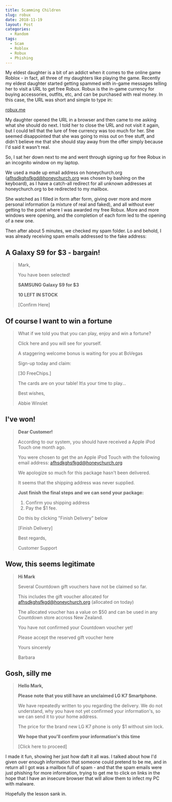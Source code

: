 ```yaml
---
title: Scamming Children
slug: robux
date: 2018-11-19
layout: Post
categories:
  - Random
tags:
  - Scam
  - Roblox
  - Robux
  - Phishing
---
```


My eldest daughter is a bit of an addict when it comes to the online game Roblox - in fact, all three of my daughters like playing the game. Recently my eldest daughter started getting spammed with in-game messages telling her to visit a URL to get free Robux. Robux is the in-game currency for buying accessories, outfits, etc, and can be purchased with real money. In this case, the URL was short and simple to type in:

<!-- more -->

[robux.me](http://robux.me/)

My daughter opened the URL in a browser and then came to me asking what she should do next. I told her to close the URL and not visit it again, but I could tell that the lure of free currency was too much for her. She seemed disappointed that she was going to miss out on free stuff, and didn't believe me that she should stay away from the offer simply because I'd said it wasn't real.

So, I sat her down next to me and went through signing up for free Robux in an incognito window on my laptop.

We used a made up email address on honeychurch.org (afhsdkghsfkgd@honeychurch.org was chosen by bashing on the keyboard), as I have a catch-all redirect for all unknown addresses at honeychurch.org to be redirected to my mailbox.

She watched as I filled in form after form, giving over more and more personal information (a mixture of real and faked), and all without ever getting to the point where I was awarded my free Robux. More and more windows were opening, and the completion of each form led to the opening of a new one.

Then after about 5 minutes, we checked my spam folder. Lo and behold, I was already receiving spam emails addressed to the fake address:

## A Galaxy S9 for $3 - bargain!

> Mark,
>
> You have been selected!
>
> **SAMSUNG Galaxy S9 for $3**
>
> **10 LEFT IN STOCK**
>
> [Confirm Here]

## Of course I want to win a fortune

> What if we told you that you can play, enjoy and win a fortune?
>
> Click here and you will see for yourself.
>
> A staggering welcome bonus is waiting for you at BoVegas
>
> Sign-up today and claim:
>
> [30 FreeChips.]
>
> The cards are on your table! It\s your time to play…
>
> Best wishes,
>
> Abbie Winslet

## I've won!

> **Dear Customer!**
>
> According to our system, you should have received a Apple iPod Touch one month ago.
>
> You were chosen to get the an Apple iPod Touch with the following email address: [afhsdkghsfkgd@honeychurch.org](mailto:afhsdkghsfkgd@honeychurch.org)
>
> We apologize so much for this package hasn't been delivered.
>
> It seems that the shipping address was never supplied.
>
> **Just finish the final steps and we can send your package:**
>
> 1. Confirm you shipping address
> 2. Pay the $1 fee.
>
> Do this by clicking "Finish Delivery" below
>
> [Finish Delivery]
>
> Best regards,
>
> Customer Support

## Wow, this seems legitimate

> **Hi Mark**
>
> Several Countdown gift vouchers have not be claimed so far.
>
> This includes the gift voucher allocated for [afhsdkghsfkgd@honeychurch.org](mailto:afhsdkghsfkgd@honeychurch.org) (allocated on today)
>
> The allocated voucher has a value on $50 and can be used in any Countdown store accross New Zealand.
>
> You have not confirmed your Countdown voucher yet!
>
> Please accept the reserved gift voucher here
>
> Yours sincerely
>
> Barbara

## Gosh, silly me

> **Hello Mark,**
>
> **Please note that you still have an unclaimed LG K7 Smartphone.**
>
> We have repeatedly written to you regarding the delivery. We do not understand, why you have not yet confirmed your information's, so we can send it to your home address.
>
> The price for the brand new LG K7 phone is only $1 without sim lock.
>
> **We hope that you'll confirm your information's this time**
>
> [Click here to proceed]

I made it fun, showing her just how daft it all was. I talked about how I'd given over enough information that someone could pretend to be me, and in return all I got was a mailbox full of spam - and that the spam emails were just phishing for more information, trying to get me to click on links in the hope that I have an insecure browser that will allow them to infect my PC with malware.

Hopefully the lesson sank in.
